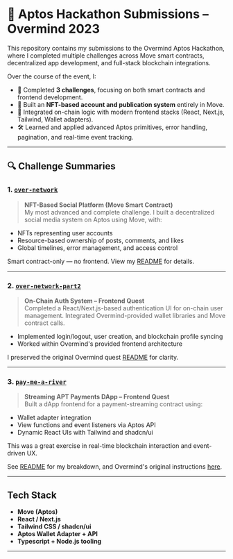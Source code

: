 # 🧠 Aptos Hackathon Submissions – Overmind 2023

This repository contains my submissions to the Overmind Aptos Hackathon, where I completed multiple challenges across Move smart contracts, decentralized app development, and full-stack blockchain integrations.

Over the course of the event, I:

- 🚀 Completed **3 challenges**, focusing on both smart contracts and frontend development.
- 🧩 Built an **NFT-based account and publication system** entirely in Move.
- 🔗 Integrated on-chain logic with modern frontend stacks (React, Next.js, Tailwind, Wallet adapters).
- 🛠️ Learned and applied advanced Aptos primitives, error handling, pagination, and real-time event tracking.

---

## 🔍 Challenge Summaries

### 1. [`over-network`](./over-network)

> **NFT-Based Social Platform (Move Smart Contract)**  
> My most advanced and complete challenge. I built a decentralized social media system on Aptos using Move, with:

- NFTs representing user accounts
- Resource-based ownership of posts, comments, and likes
- Global timelines, error management, and access control

Smart contract-only — no frontend. View my [README](./over-network/README.md) for details.

---

### 2. [`over-network-part2`](./over-network-part2)

> **On-Chain Auth System – Frontend Quest**  
> Completed a React/Next.js-based authentication UI for on-chain user management. Integrated Overmind-provided wallet libraries and Move contract calls.

- Implemented login/logout, user creation, and blockchain profile syncing
- Worked within Overmind's provided frontend architecture

I preserved the original Overmind quest [README](./over-network-part2/over-network-part2/README.md) for clarity.

---

### 3. [`pay-me-a-river`](./pay-me-a-river)

> **Streaming APT Payments DApp – Frontend Quest**  
> Built a dApp frontend for a payment-streaming contract using:

- Wallet adapter integration
- View functions and event listeners via Aptos API
- Dynamic React UIs with Tailwind and shadcn/ui

This was a great exercise in real-time blockchain interaction and event-driven UX.

See [README](./pay-me-a-river/README.md) for my breakdown, and Overmind's original instructions [here](./pay-me-a-river/pay-me-a-river-remastered-clpwaevi40008js08mghcpclk/README.md).

---

## Tech Stack

- **Move (Aptos)**
- **React / Next.js**
- **Tailwind CSS / shadcn/ui**
- **Aptos Wallet Adapter + API**
- **Typescript + Node.js tooling**

---
